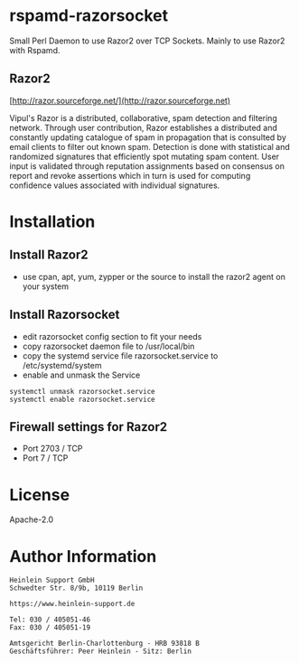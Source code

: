 # rspamd-razorsocket

Small Perl Daemon to use Razor2 over TCP Sockets. Mainly to use Razor2 with Rspamd.

## Razor2

[http://razor.sourceforge.net/](http://razor.sourceforge.net)

Vipul's Razor is a distributed, collaborative, spam detection and filtering network. Through user contribution, Razor establishes a distributed and constantly updating catalogue of spam in propagation that is consulted by email clients to filter out known spam. Detection is done with statistical and randomized signatures that efficiently spot mutating spam content. User input is validated through reputation assignments based on consensus on report and revoke assertions which in turn is used for computing confidence values associated with individual signatures.

# Installation

## Install Razor2

-   use cpan, apt, yum, zypper or the source to install the razor2 agent on your system

## Install Razorsocket

-   edit razorsocket config section to fit your needs
-   copy razorsocket daemon file to /usr/local/bin
-   copy the systemd service file razorsocket.service to /etc/systemd/system
-   enable and unmask the Service
~~~
systemctl unmask razorsocket.service
systemctl enable razorsocket.service
~~~

## Firewall settings for Razor2

-   Port 2703 / TCP
-   Port 7 / TCP

# License

Apache-2.0

# Author Information

~~~
Heinlein Support GmbH
Schwedter Str. 8/9b, 10119 Berlin

https://www.heinlein-support.de

Tel: 030 / 405051-46
Fax: 030 / 405051-19

Amtsgericht Berlin-Charlottenburg - HRB 93818 B
Geschäftsführer: Peer Heinlein - Sitz: Berlin
~~~
